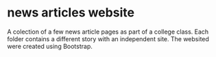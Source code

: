 # news articles website
 A colection of a few news article pages as part of a college class. 
 Each folder contains a different story with an independent site. The websited were created using Bootstrap. 
